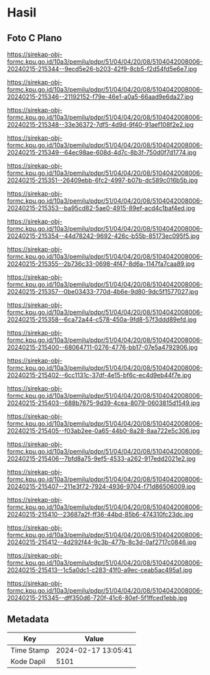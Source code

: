 # Hasil

## Foto C Plano

https://sirekap-obj-formc.kpu.go.id/10a3/pemilu/pdpr/51/04/04/20/08/5104042008006-20240215-215344--9ecd5e26-b203-42f9-8cb5-f2d54fd5e6e7.jpg

https://sirekap-obj-formc.kpu.go.id/10a3/pemilu/pdpr/51/04/04/20/08/5104042008006-20240215-215346--21192152-f79e-46e1-a0a5-66aad9e6da27.jpg

https://sirekap-obj-formc.kpu.go.id/10a3/pemilu/pdpr/51/04/04/20/08/5104042008006-20240215-215348--33e36372-7df5-4d9d-9f40-91aef108f2e2.jpg

https://sirekap-obj-formc.kpu.go.id/10a3/pemilu/pdpr/51/04/04/20/08/5104042008006-20240215-215349--64ec98ae-608d-4d7c-8b3f-750d0f7d1774.jpg

https://sirekap-obj-formc.kpu.go.id/10a3/pemilu/pdpr/51/04/04/20/08/5104042008006-20240215-215351--26409ebb-6fc2-4997-b07b-dc589c016b5b.jpg

https://sirekap-obj-formc.kpu.go.id/10a3/pemilu/pdpr/51/04/04/20/08/5104042008006-20240215-215353--ba95cd82-5ae0-4915-89ef-acd4c1baf4ed.jpg

https://sirekap-obj-formc.kpu.go.id/10a3/pemilu/pdpr/51/04/04/20/08/5104042008006-20240215-215354--44d78242-9692-426c-b55b-85173ec095f5.jpg

https://sirekap-obj-formc.kpu.go.id/10a3/pemilu/pdpr/51/04/04/20/08/5104042008006-20240215-215355--2b736c33-0698-4f47-8d6a-1147fa7caa89.jpg

https://sirekap-obj-formc.kpu.go.id/10a3/pemilu/pdpr/51/04/04/20/08/5104042008006-20240215-215357--0be03433-770d-4b6e-9d80-9dc5f1577027.jpg

https://sirekap-obj-formc.kpu.go.id/10a3/pemilu/pdpr/51/04/04/20/08/5104042008006-20240215-215358--6ca72a44-c578-450a-9fd8-57f3ddd89efd.jpg

https://sirekap-obj-formc.kpu.go.id/10a3/pemilu/pdpr/51/04/04/20/08/5104042008006-20240215-215400--68064711-0276-4776-bb17-07e5a4792906.jpg

https://sirekap-obj-formc.kpu.go.id/10a3/pemilu/pdpr/51/04/04/20/08/5104042008006-20240215-215402--6cc1131c-37df-4e15-bf6c-ec4d9eb44f7e.jpg

https://sirekap-obj-formc.kpu.go.id/10a3/pemilu/pdpr/51/04/04/20/08/5104042008006-20240215-215403--688b7675-9d39-4cea-8079-0603815d1549.jpg

https://sirekap-obj-formc.kpu.go.id/10a3/pemilu/pdpr/51/04/04/20/08/5104042008006-20240215-215405--f03ab2ee-0a65-44b0-8a28-8aa722e5c306.jpg

https://sirekap-obj-formc.kpu.go.id/10a3/pemilu/pdpr/51/04/04/20/08/5104042008006-20240215-215406--7bfd8a75-9ef5-4533-a262-917edd2021e2.jpg

https://sirekap-obj-formc.kpu.go.id/10a3/pemilu/pdpr/51/04/04/20/08/5104042008006-20240215-215407--211e3f72-7924-4936-9704-f71d86506009.jpg

https://sirekap-obj-formc.kpu.go.id/10a3/pemilu/pdpr/51/04/04/20/08/5104042008006-20240215-215410--23687a2f-ff36-44bd-85b6-474310fc23dc.jpg

https://sirekap-obj-formc.kpu.go.id/10a3/pemilu/pdpr/51/04/04/20/08/5104042008006-20240215-215412--4d292f44-9c3b-477b-8c3d-0af2717c0846.jpg

https://sirekap-obj-formc.kpu.go.id/10a3/pemilu/pdpr/51/04/04/20/08/5104042008006-20240215-215413--1c5a0dc1-c283-41f0-a9ec-ceab5ac495a1.jpg

https://sirekap-obj-formc.kpu.go.id/10a3/pemilu/pdpr/51/04/04/20/08/5104042008006-20240215-215345--dff350d6-720f-41c6-80ef-5f1ffced1ebb.jpg


## Metadata

| Key        | Value               |
| ---------- | ------------------- |
| Time Stamp | 2024-02-17 13:05:41 |
| Kode Dapil | 5101                |



